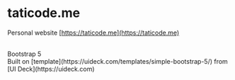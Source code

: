 # taticode.me

Personal website
[https://taticode.me](https://taticode.me)


<br>
Bootstrap 5
<br>
Built on [template](https://uideck.com/templates/simple-bootstrap-5/) from [UI Deck](https://uideck.com)
